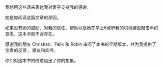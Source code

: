 我想用这些话来表达我对妻子支持我的感谢。 

她是你阅读这篇文章的原因。 

如果没有她的鼓励、对我的信任、帮助以及她在早上6点听我的机械键盘敲击声的意愿，这本书就不会存在。

感谢我的朋友 Christian、Felix 和 Robin 审阅了本书的早期版本，并为我提供了宝贵的反馈 ，建议和欢呼。 

你们对这本书的改进超出了你的想象。 